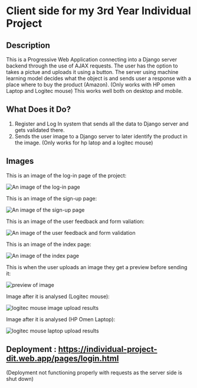 # Client side for my 3rd Year Individual Project

## Description
This is a Progressive Web Application connecting into a Django server backend through the use of AJAX requests.
The user has the option to takes a pictue and uploads it using a button. The server using machine learning model decides what the object is and sends user a response with a place where to buy the product (Amazon). (Only works with HP omen Laptop and Logitec mouse)
This works well both on desktop and mobile.

## What Does it Do?
1. Register and Log In system that sends all the data to Django server and gets validated there.
2. Sends the user image to a Django server to later identify the product in the image. (Only works for hp latop and a logitec mouse)

## Images
This is an image of the log-in page of the project:

![An image of the log-in page](/Images/login.png)

This is an image of the sign-up page:

![An image of the sign-up page](/Images/signup.png)

This is an image of the user feedback and form valiation:

![An image of the user feedback and form validation](/Images/wrongdetails.png)

This is an image of the index page:

![An image of the index page](/Images/index.png)

This is when the user uploads an image they get a preview before sending it:

![preview of image](/Images/preview.png)

Image after it is analysed (Logitec mouse):

![logitec mouse image upload results](/Images/detected.png)

Image after it is analysed (HP Omen Laptop):

![logitec mouse laptop upload results](/Images/detected2.png)

## Deployment : https://individual-project-dit.web.app/pages/login.html
(Deployment not functioning properly with requests as the server side is shut down)
